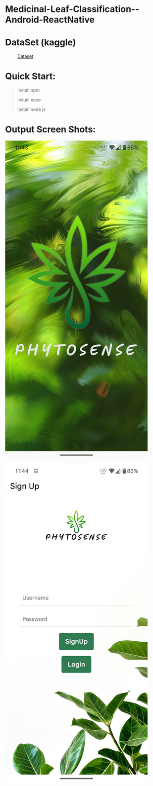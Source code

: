 # Medicinal-Leaf-Classification--Android-ReactNative

# DataSet (kaggle)
>
>[Dataset](https://www.kaggle.com/datasets/aryashah2k/indian-medicinal-leaves-dataset)



# Quick Start:
> install npm
> 
> install expo
> 
> install node js

# Output Screen Shots:

![Screenshot 1](Output/splash.png)

![Screenshot 1](Output/2.png)
